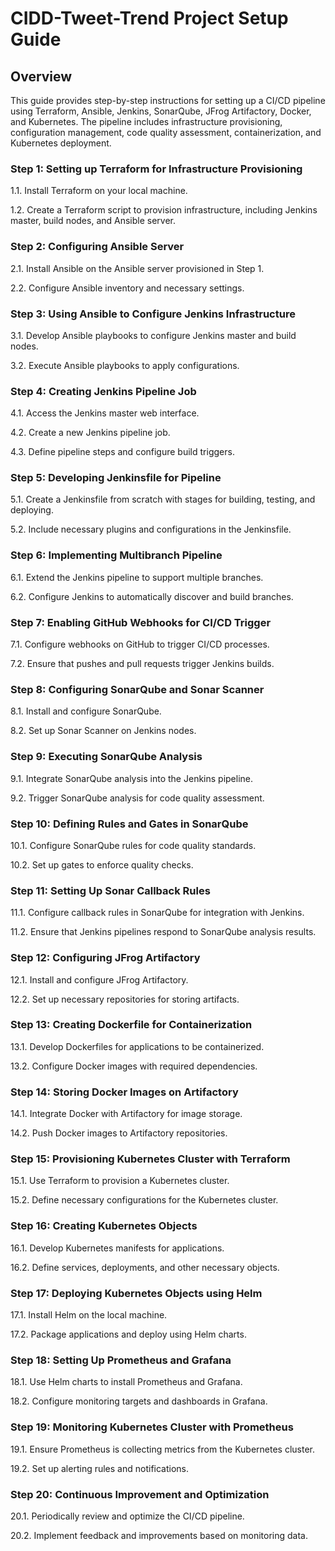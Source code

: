 # CIDD-Tweet-Trend Project Setup Guide

## Overview
This guide provides step-by-step instructions for setting up a CI/CD pipeline using Terraform, Ansible, Jenkins, SonarQube, JFrog Artifactory, Docker, and Kubernetes. The pipeline includes infrastructure provisioning, configuration management, code quality assessment, containerization, and Kubernetes deployment.

### Step 1: Setting up Terraform for Infrastructure Provisioning
1.1. Install Terraform on your local machine.

1.2. Create a Terraform script to provision infrastructure, including Jenkins master, build nodes, and Ansible server.

### Step 2: Configuring Ansible Server
2.1. Install Ansible on the Ansible server provisioned in Step 1.

2.2. Configure Ansible inventory and necessary settings.

### Step 3: Using Ansible to Configure Jenkins Infrastructure
3.1. Develop Ansible playbooks to configure Jenkins master and build nodes.

3.2. Execute Ansible playbooks to apply configurations.

### Step 4: Creating Jenkins Pipeline Job
4.1. Access the Jenkins master web interface.

4.2. Create a new Jenkins pipeline job.

4.3. Define pipeline steps and configure build triggers.

### Step 5: Developing Jenkinsfile for Pipeline
5.1. Create a Jenkinsfile from scratch with stages for building, testing, and deploying.

5.2. Include necessary plugins and configurations in the Jenkinsfile.

### Step 6: Implementing Multibranch Pipeline
6.1. Extend the Jenkins pipeline to support multiple branches.

6.2. Configure Jenkins to automatically discover and build branches.

### Step 7: Enabling GitHub Webhooks for CI/CD Trigger
7.1. Configure webhooks on GitHub to trigger CI/CD processes.

7.2. Ensure that pushes and pull requests trigger Jenkins builds.

### Step 8: Configuring SonarQube and Sonar Scanner
8.1. Install and configure SonarQube.

8.2. Set up Sonar Scanner on Jenkins nodes.

### Step 9: Executing SonarQube Analysis
9.1. Integrate SonarQube analysis into the Jenkins pipeline.

9.2. Trigger SonarQube analysis for code quality assessment.

### Step 10: Defining Rules and Gates in SonarQube
10.1. Configure SonarQube rules for code quality standards.

10.2. Set up gates to enforce quality checks.

### Step 11: Setting Up Sonar Callback Rules
11.1. Configure callback rules in SonarQube for integration with Jenkins.

11.2. Ensure that Jenkins pipelines respond to SonarQube analysis results.

### Step 12: Configuring JFrog Artifactory
12.1. Install and configure JFrog Artifactory.

12.2. Set up necessary repositories for storing artifacts.

### Step 13: Creating Dockerfile for Containerization
13.1. Develop Dockerfiles for applications to be containerized.

13.2. Configure Docker images with required dependencies.

### Step 14: Storing Docker Images on Artifactory
14.1. Integrate Docker with Artifactory for image storage.

14.2. Push Docker images to Artifactory repositories.

### Step 15: Provisioning Kubernetes Cluster with Terraform
15.1. Use Terraform to provision a Kubernetes cluster.

15.2. Define necessary configurations for the Kubernetes cluster.

### Step 16: Creating Kubernetes Objects
16.1. Develop Kubernetes manifests for applications.

16.2. Define services, deployments, and other necessary objects.

### Step 17: Deploying Kubernetes Objects using Helm
17.1. Install Helm on the local machine.

17.2. Package applications and deploy using Helm charts.

### Step 18: Setting Up Prometheus and Grafana
18.1. Use Helm charts to install Prometheus and Grafana.

18.2. Configure monitoring targets and dashboards in Grafana.

### Step 19: Monitoring Kubernetes Cluster with Prometheus
19.1. Ensure Prometheus is collecting metrics from the Kubernetes cluster.

19.2. Set up alerting rules and notifications.

### Step 20: Continuous Improvement and Optimization
20.1. Periodically review and optimize the CI/CD pipeline.

20.2. Implement feedback and improvements based on monitoring data.
